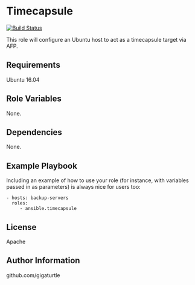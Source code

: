Timecapsule
=========
[![Build Status](https://travis-ci.org/gigaturtle/ansible.role.timecapsule.svg?branch=master)](https://travis-ci.org/gigaturtle/ansible.role.timecapsule)

This role will configure an Ubuntu host to act as a timecapsule target via AFP.

Requirements
------------

Ubuntu 16.04

Role Variables
--------------

None.

Dependencies
------------

None.

Example Playbook
----------------

Including an example of how to use your role (for instance, with variables passed in as parameters) is always nice for users too:

    - hosts: backup-servers
      roles:
         - ansible.timecapsule

License
-------

Apache

Author Information
------------------

github.com/gigaturtle
